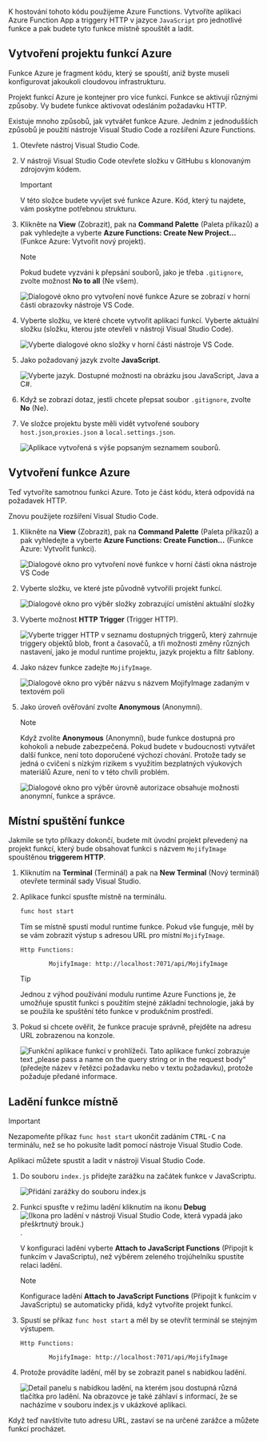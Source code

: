 K hostování tohoto kódu použijeme Azure Functions. Vytvoříte aplikaci Azure Function App a triggery HTTP v jazyce `JavaScript` pro jednotlivé funkce a pak budete tyto funkce místně spouštět a ladit.

## <a name="create-an-azure-function-project"></a>Vytvoření projektu funkcí Azure

Funkce Azure je fragment kódu, který se spouští, aniž byste museli konfigurovat jakoukoli cloudovou infrastrukturu.

Projekt funkcí Azure je kontejner pro více funkcí. Funkce se aktivují různými způsoby. Vy budete funkce aktivovat odesláním požadavku HTTP.

Existuje mnoho způsobů, jak vytvářet funkce Azure. Jedním z jednodušších způsobů je použití nástroje Visual Studio Code a rozšíření Azure Functions.

1. Otevřete nástroj Visual Studio Code.

1. V nástroji Visual Studio Code otevřete složku v GitHubu s klonovaným zdrojovým kódem.

    >[!IMPORTANT]
    > V této složce budete vyvíjet své funkce Azure. Kód, který tu najdete, vám poskytne potřebnou strukturu.

1. Klikněte na **View** (Zobrazit), pak na **Command Palette** (Paleta příkazů) a pak vyhledejte a vyberte **Azure Functions: Create New Project...** (Funkce Azure: Vytvořit nový projekt).

   > [!NOTE]
   > Pokud budete vyzváni k přepsání souborů, jako je třeba `.gitignore`, zvolte možnost **No to all** (Ne všem).

   ![Dialogové okno pro vytvoření nové funkce Azure se zobrazí v horní části obrazovky nástroje VS Code.](../media/4.create-new-project.png)

1. Vyberte složku, ve které chcete vytvořit aplikaci funkcí. Vyberte aktuální složku (složku, kterou jste otevřeli v nástroji Visual Studio Code).

   ![Vyberte dialogové okno složky v horní části nástroje VS Code.](../media/4.select-folder.png)

1. Jako požadovaný jazyk zvolte **JavaScript**.

   ![Vyberte jazyk. Dostupné možnosti na obrázku jsou JavaScript, Java a C#.](../media/4.select-language.png)

1. Když se zobrazí dotaz, jestli chcete přepsat soubor `.gitignore`, zvolte **No** (Ne).

1. Ve složce projektu byste měli vidět vytvořené soubory `host.json`,`proxies.json` a `local.settings.json`.

   ![Aplikace vytvořená s výše popsaným seznamem souborů.](../media/4.app-created.png)

## <a name="create-an-azure-function"></a>Vytvoření funkce Azure

Teď vytvoříte samotnou funkci Azure. Toto je část kódu, která odpovídá na požadavek HTTP.

Znovu použijete rozšíření Visual Studio Code.

1. Klikněte na **View** (Zobrazit), pak na **Command Palette** (Paleta příkazů) a pak vyhledejte a vyberte **Azure Functions: Create Function...** (Funkce Azure: Vytvořit funkci).

    ![Dialogové okno pro vytvoření nové funkce v horní části okna nástroje VS Code](../media/4.create-function.png)

1. Vyberte složku, ve které jste původně vytvořili projekt funkcí.

    ![Dialogové okno pro výběr složky zobrazující umístění aktuální složky](../media/4.select-current-project.png)

1. Vyberte možnost **HTTP Trigger** (Trigger HTTP).

    ![Vyberte trigger HTTP v seznamu dostupných triggerů, který zahrnuje triggery objektů blob, front a časovačů, a tři možnosti změny různých nastavení, jako je modul runtime projektu, jazyk projektu a filtr šablony.](../media/4.select-trigger.png)

1. Jako název funkce zadejte `MojifyImage`.

    ![Dialogové okno pro výběr názvu s názvem MojifyImage zadaným v textovém poli](../media/4.choose-function-name.png)

1. Jako úroveň ověřování zvolte **Anonymous** (Anonymní).

    > [!NOTE]
    > Když zvolíte **Anonymous** (Anonymní), bude funkce dostupná pro kohokoli a nebude zabezpečená. Pokud budete v budoucnosti vytvářet další funkce, není toto doporučené výchozí chování. Protože tady se jedná o cvičení s nízkým rizikem s využitím bezplatných výukových materiálů Azure, není to v této chvíli problém.

    ![Dialogové okno pro výběr úrovně autorizace obsahuje možnosti anonymní, funkce a správce.](../media/4.choose-auth-level.png)

## <a name="run-the-function-locally"></a>Místní spuštění funkce

Jakmile se tyto příkazy dokončí, budete mít úvodní projekt převedený na projekt funkcí, který bude obsahovat funkci s názvem `MojifyImage` spouštěnou **triggerem HTTP**.

1. Kliknutím na **Terminal** (Terminál) a pak na **New Terminal** (Nový terminál) otevřete terminál sady Visual Studio.

2. Aplikace funkcí spusťte místně na terminálu.

    ```bash
    func host start
    ```

    Tím se místně spustí modul runtime funkce. Pokud vše funguje, měl by se vám zobrazit výstup s adresou URL pro místní `MojifyImage`.

    ```output
    Http Functions:

            MojifyImage: http://localhost:7071/api/MojifyImage
    ```

    > [!TIP]
    > Jednou z výhod používání modulu runtime Azure Functions je, že umožňuje spustit funkci s použitím stejné základní technologie, jaká by se použila ke spuštění této funkce v produkčním prostředí.

3. Pokud si chcete ověřit, že funkce pracuje správně, přejděte na adresu URL zobrazenou na konzole.

    ![Funkční aplikace funkcí v prohlížeči. Tato aplikace funkcí zobrazuje text „please pass a name on the query string or in the request body“ (předejte název v řetězci požadavku nebo v textu požadavku), protože požaduje předané informace.](../media/4.default-function-app-working.png)

## <a name="debug-the-function-locally"></a>Ladění funkce místně

> [!Important]
> Nezapomeňte příkaz `func host start` ukončit zadáním <kbd>CTRL-C</kbd> na terminálu, než se ho pokusíte ladit pomocí nástroje Visual Studio Code.

Aplikaci můžete spustit a ladit v nástroji Visual Studio Code.

1. Do souboru `index.js` přidejte zarážku na začátek funkce v JavaScriptu.

    ![Přidání zarážky do souboru index.js](../media/4.add-breakpoint.png)

1. Funkci spusťte v režimu ladění kliknutím na ikonu **Debug** ![(Ikona pro ladění v nástroji Visual Studio Code, která vypadá jako přeškrtnutý brouk.)](../media/4.debug.icon.png).

    V konfiguraci ladění vyberte **Attach to JavaScript Functions** (Připojit k funkcím v JavaScriptu), než výběrem zeleného trojúhelníku spustíte relaci ladění.

    > [!Note]
    > Konfigurace ladění **Attach to JavaScript Functions** (Připojit k funkcím v JavaScriptu) se automaticky přidá, když vytvoříte projekt funkcí.

1. Spustí se příkaz `func host start` a měl by se otevřít terminál se stejným výstupem.

    ```output
    Http Functions:
    
            MojifyImage: http://localhost:7071/api/MojifyImage
    ```

1. Protože provádíte ladění, měl by se zobrazit panel s nabídkou ladění.

    ![Detail panelu s nabídkou ladění, na kterém jsou dostupná různá tlačítka pro ladění. Na obrazovce je také záhlaví s informací, že se nacházíme v souboru index.js v ukázkové aplikaci.](../media/4.debug-menu-bar.png)

Když teď navštívíte tuto adresu URL, zastaví se na určené zarážce a můžete funkcí procházet.
